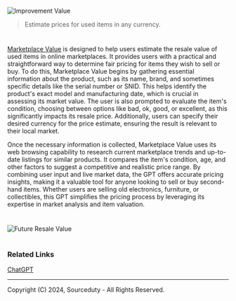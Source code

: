![Improvement Value](https://github.com/user-attachments/assets/b1b01890-95b2-4f8b-9483-a40940b12adf)

> Estimate prices for used items in any currency.
#

[Marketplace Value](https://chatgpt.com/g/g-QSn6POMKH-marketplace-value) is designed to help users estimate the resale value of used items in online marketplaces. It provides users with a practical and straightforward way to determine fair pricing for items they wish to sell or buy. To do this, Marketplace Value begins by gathering essential information about the product, such as its name, brand, and sometimes specific details like the serial number or SNID. This helps identify the product's exact model and manufacturing date, which is crucial in assessing its market value. The user is also prompted to evaluate the item's condition, choosing between options like bad, ok, good, or excellent, as this significantly impacts its resale price. Additionally, users can specify their desired currency for the price estimate, ensuring the result is relevant to their local market.

Once the necessary information is collected, Marketplace Value uses its web browsing capability to research current marketplace trends and up-to-date listings for similar products. It compares the item's condition, age, and other factors to suggest a competitive and realistic price range. By combining user input and live market data, the GPT offers accurate pricing insights, making it a valuable tool for anyone looking to sell or buy second-hand items. Whether users are selling old electronics, furniture, or collectibles, this GPT simplifies the pricing process by leveraging its expertise in market analysis and item valuation.

#
![Future Resale Value](https://github.com/user-attachments/assets/0fceaf11-2613-4f0b-ace5-d3653b641b48)

#
### Related Links

[ChatGPT](https://github.com/sourceduty/ChatGPT)

***
Copyright (C) 2024, Sourceduty - All Rights Reserved.
